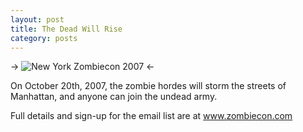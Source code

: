 ```yaml
---
layout: post
title: The Dead Will Rise
category: posts
---
```


-> ![New York Zombiecon 2007](/images/zombiecon2007-flyer.jpg) <-

On October 20th, 2007, the zombie hordes will storm the streets of Manhattan, and anyone can join the undead army.

Full details and sign-up for the email list are at <a href="http://www.zombiecon.com">www.zombiecon.com</a>